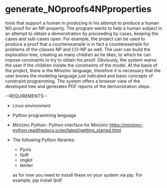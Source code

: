 # generate_NOproofs4NPproperties
tools that support a human in producing in his attempt to produce a human NO proof for an NP-property.
The program wants to help a human subject in an attempt to obtain a demonstration by proceeding by cases, keeping the cases and sub-cases open. 
For example, the project can be used to produce a proof that a counterexample is in fact a counterexample for problems of the classes NP and CO-NP as well.
The user can build the exploration tree, creating as many children as he likes, to which he can impose constraints to try to obtain his proof. Obviously, the system warns the user if the children violate the constraints of the model.
At the basis of the project, there is the Minizinc language, therefore it is necessary that the user knows the modeling language just indicated and basic concepts of constraint programming.
The system offers a browser view of the developed tree and generates PDF reports of the demonstration steps.

--REQUIREMENTS--
- Linux environment
- Python programming language
- Minizinc Python- Python interface for Minizinc https://minizinc-python.readthedocs.io/en/latest/getting_started.html
- The following Python libraries:
    - Pyvis
    - fpdf
    - imgkit
    - tkinter

  as for now you need to install these on your system via pip. For example,
      pip install fpdf 

